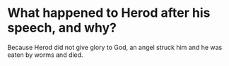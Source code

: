 # What happened to Herod after his speech, and why?

Because Herod did not give glory to God, an angel struck him and he was eaten by worms and died.
